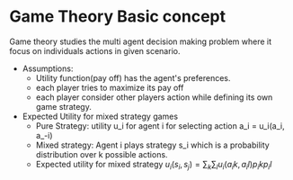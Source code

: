 # Game Theory Basic concept 
Game theory studies the  multi agent decision making problem where it focus on individuals actions in given scenario. 
- Assumptions:
    - Utility function(pay off) has the agent's preferences. 
    - each player tries to maximize its pay off 
    - each player consider other players action while defining its own game strategy. 
- Expected Utility for mixed strategy games 
    - Pure Strategy: utility u_i for agent i for selecting action a_i = u_i(a_i, a_-i)
    - Mixed strategy: Agent i plays strategy s_i which is a probability distribution over k possible actions.
    - Expected utility for mixed strategy
    $u_i(s_i, s_j) = \sum_k \sum_l u_i(a_ik, a_il)p_ik p_il$ 